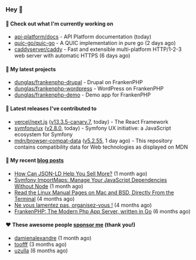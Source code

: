 ### Hey 👋

#### 👷 Check out what I'm currently working on

- [api-platform/docs](https://github.com/api-platform/docs) - API Platform documentation (today)
- [quic-go/quic-go](https://github.com/quic-go/quic-go) - A QUIC implementation in pure go (2 days ago)
- [caddyserver/caddy](https://github.com/caddyserver/caddy) - Fast and extensible multi-platform HTTP/1-2-3 web server with automatic HTTPS (6 days ago)

#### 🌱 My latest projects

- [dunglas/frankenphp-drupal](https://github.com/dunglas/frankenphp-drupal) - Drupal on FrankenPHP
- [dunglas/frankenphp-wordpress](https://github.com/dunglas/frankenphp-wordpress) - WordPress on FrankenPHP
- [dunglas/frankenphp-demo](https://github.com/dunglas/frankenphp-demo) - Demo app for FrankenPHP

#### 🔭 Latest releases I've contributed to

- [vercel/next.js](https://github.com/vercel/next.js) ([v13.3.5-canary.7](https://github.com/vercel/next.js/releases/tag/v13.3.5-canary.7), today) - The React Framework
- [symfony/ux](https://github.com/symfony/ux) ([v2.8.0](https://github.com/symfony/ux/releases/tag/v2.8.0), today) - Symfony UX initiative: a JavaScript ecosystem for Symfony
- [mdn/browser-compat-data](https://github.com/mdn/browser-compat-data) ([v5.2.55](https://github.com/mdn/browser-compat-data/releases/tag/v5.2.55), 1 day ago) - This repository contains compatibility data for Web technologies as displayed on MDN

#### 📜 My recent [blog posts](https://dunglas.fr)

- [How Can JSON-LD Help You Sell More?](https://dunglas.dev/2023/04/how-can-json-ld-help-you-sell-more/) (1 month ago)
- [Symfony ImportMaps: Manage Your JavaScript Dependencies Without Node](https://dunglas.dev/2023/03/symfony-importmaps-manage-your-javascript-dependencies-without-node/) (1 month ago)
- [Read the Linux Manual Pages on Mac and BSD, Directly From the Terminal](https://dunglas.dev/2022/12/read-the-linux-manual-pages-on-mac-and-bsd-directly-from-the-terminal/) (4 months ago)
- [Ne vous lamentez pas, organisez-vous !](https://dunglas.dev/2022/12/ne-vous-lamentez-pas-organisez-vous/) (4 months ago)
- [FrankenPHP: The Modern Php App Server, written in Go](https://dunglas.dev/2022/10/frankenphp-the-modern-php-app-server-written-in-go/) (6 months ago)

#### ❤️ These awesome people [sponsor me](https://github.com/sponsors/dunglas) (thank you!)

- [damienalexandre](https://github.com/damienalexandre) (1 month ago)
- [toofff](https://github.com/toofff) (3 months ago)
- [uzulla](https://github.com/uzulla) (6 months ago)
